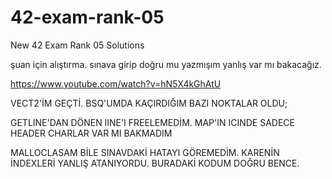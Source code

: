 # 42-exam-rank-05
New 42 Exam Rank 05 Solutions

şuan için alıştırma. sınava girip doğru mu yazmışım yanlış var mı bakacağız.

https://www.youtube.com/watch?v=hN5X4kGhAtU


VECT2'İM GEÇTİ. BSQ'UMDA KAÇIRDIĞIM BAZI NOKTALAR OLDU;


GETLINE'DAN DÖNEN lINE'I FREELEMEDİM.
MAP'IN ICINDE SADECE HEADER CHARLAR VAR MI BAKMADIM

MALLOCLASAM BİLE SINAVDAKİ HATAYI GÖREMEDİM. KARENİN İNDEXLERİ YANLIŞ ATANIYORDU. BURADAKİ KODUM DOĞRU BENCE.
